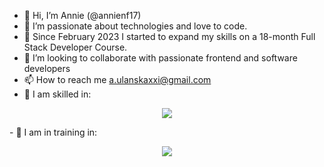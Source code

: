 - 👋 Hi, I’m Annie (@annienf17)
- 👀 I’m passionate about technologies and love to code.
- 🌱 Since February 2023 I started to expand my skills on a 18-month Full Stack Developer Course.
- 💞️ I’m looking to collaborate with passionate frontend and software developers
- 📫 How to reach me a.ulanskaxxi@gmail.com
- 💞️ I am skilled in: 
<p align="center">
  <a href="https://skillicons.dev">
    <img src="https://skillicons.dev/icons?i=figma,xd,ps,ai,vscode,wordpress,mysql,php,git,github,html,css,sass,js,react" />
  </a>
</p>
- 💞️ I am in training in:  
<p align="center">
  <a href="https://skillicons.dev">
    <img src="https://skillicons.dev/icons?i=redux,nodejs,express,mongodb,jest,docker" />
  </a>
</p>
<!---
annienf17/annienf17 is a ✨ special ✨ repository because its `README.md` (this file) appears on your GitHub profile.
You can click the Preview link to take a look at your changes.
--->
